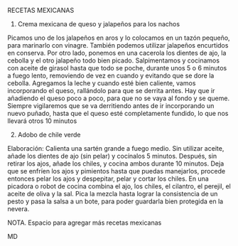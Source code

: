 RECETAS MEXICANAS

1. Crema mexicana de queso y jalapeños para los nachos

Picamos uno de los jalapeños en aros y lo colocamos en un tazón pequeño, para marinarlo con vinagre. También podemos utilizar jalapeños encurtidos en conserva. Por otro lado, ponemos en una cacerola los dientes de ajo, la cebolla y el otro jalapeño todo bien picado. Salpimentamos y cocinamos con aceite de girasol hasta que todo se poche, durante unos 5 o 6 minutos a fuego lento, removiendo de vez en cuando y evitando que se dore la cebolla.
Agregamos la leche y cuando esté bien caliente, vamos incorporando el queso, rallándolo para que se derrita antes. Hay que ir añadiendo el queso poco a poco, para que no se vaya al fondo y se queme. Siempre vigilaremos que se va derritiendo antes de ir incorporando un nuevo puñado, hasta que el queso esté completamente fundido, lo que nos llevará otros 10 minutos


2. Adobo de chile verde

Elaboración: Calienta una sartén grande a fuego medio. Sin utilizar aceite, añade los dientes de ajo (sin pelar) y cocínalos 5 minutos. Después, sin retirar los ajos, añade los chiles, y cocina ambos durante 10 minutos. Deja que se enfríen los ajos y pimientos hasta que puedas manejarlos, procede entonces pelar los ajos y despepitar, pelar y cortar los chiles. En una picadora o robot de cocina combina el ajo, los chiles, el cilantro, el perejil, el aceite de oliva y la sal. Pica la mezcla hasta lograr la consistencia de un pesto y pasa la salsa a un bote, para poder guardarla bien protegida en la nevera.



NOTA. Espacio para agregar más recetas mexicanas

MD